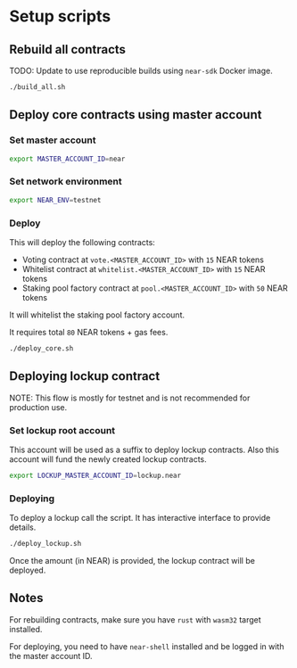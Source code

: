 # Setup scripts

## Rebuild all contracts

TODO: Update to use reproducible builds using `near-sdk` Docker image.

```bash
./build_all.sh
```

## Deploy core contracts using master account

### Set master account

```bash
export MASTER_ACCOUNT_ID=near
```

### Set network environment

```bash
export NEAR_ENV=testnet
```

### Deploy

This will deploy the following contracts:

- Voting contract at `vote.<MASTER_ACCOUNT_ID>` with `15` NEAR tokens
- Whitelist contract at `whitelist.<MASTER_ACCOUNT_ID>` with `15` NEAR tokens
- Staking pool factory contract at `pool.<MASTER_ACCOUNT_ID>` with `50` NEAR tokens

It will whitelist the staking pool factory account.

It requires total `80` NEAR tokens + gas fees.

```bash
./deploy_core.sh
```

## Deploying lockup contract

NOTE: This flow is mostly for testnet and is not recommended for production use.

### Set lockup root account

This account will be used as a suffix to deploy lockup contracts.
Also this account will fund the newly created lockup contracts.

```bash
export LOCKUP_MASTER_ACCOUNT_ID=lockup.near
```

### Deploying

To deploy a lockup call the script. It has interactive interface to provide details.

```bash
./deploy_lockup.sh
```

Once the amount (in NEAR) is provided, the lockup contract will be deployed.

## Notes

For rebuilding contracts, make sure you have `rust` with `wasm32` target installed.

For deploying, you need to have `near-shell` installed and be logged in with the master account ID.
